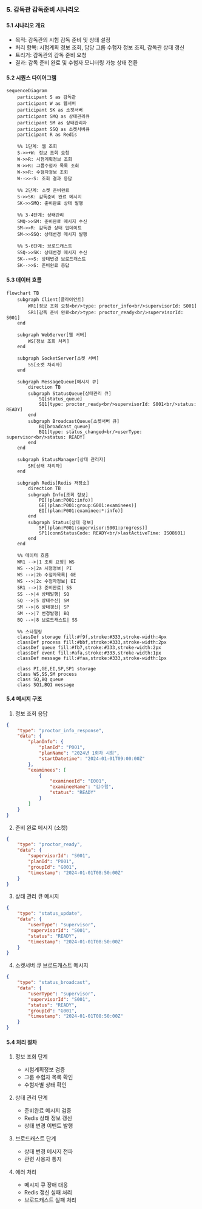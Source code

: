 ### **5. 감독관 감독준비 시나리오**

#### **5.1 시나리오 개요**

-   목적: 감독관의 시험 감독 준비 및 상태 설정
-   처리 항목: 시험계획 정보 조회, 담당 그룹 수험자 정보 조회, 감독관 상태 갱신
-   트리거: 감독관의 감독 준비 요청
-   결과: 감독 준비 완료 및 수험자 모니터링 가능 상태 전환

#### **5.2 시퀀스 다이어그램**

```mermaid
sequenceDiagram
    participant S as 감독관
    participant W as 웹서버
    participant SK as 소켓서버
    participant SMQ as 상태관리큐
    participant SM as 상태관리자
    participant SSQ as 소켓서버큐
    participant R as Redis

    %% 1단계: 웹 조회
    S->>+W: 정보 조회 요청
    W->>R: 시험계획정보 조회
    W->>R: 그룹수험자 목록 조회
    W->>R: 수험자정보 조회
    W-->>-S: 조회 결과 응답

    %% 2단계: 소켓 준비완료
    S->>SK: 감독준비 완료 메시지
    SK->>SMQ: 준비완료 상태 발행

    %% 3-4단계: 상태관리
    SMQ->>SM: 준비완료 메시지 수신
    SM->>R: 감독관 상태 업데이트
    SM->>SSQ: 상태변경 메시지 발행

    %% 5-6단계: 브로드캐스트
    SSQ->>SK: 상태변경 메시지 수신
    SK-->>S: 상태변경 브로드캐스트
    SK-->>S: 준비완료 응답
```

#### **5.3 데이터 흐름**

```mermaid
flowchart TB
    subgraph Client[클라이언트]
        WR1[정보 조회 요청<br/>type: proctor_info<br/>supervisorId: S001]
        SR1[감독 준비 완료<br/>type: proctor_ready<br/>supervisorId: S001]
    end

    subgraph WebServer[웹 서버]
        WS[정보 조회 처리]
    end

    subgraph SocketServer[소켓 서버]
        SS[소켓 처리자]
    end

    subgraph MessageQueue[메시지 큐]
        direction TB
        subgraph StatusQueue[상태관리 큐]
            SQ[status_queue]
            SQ1[type: proctor_ready<br/>supervisorId: S001<br/>status: READY]
        end
        subgraph BroadcastQueue[소켓서버 큐]
            BQ[broadcast_queue]
            BQ1[type: status_changed<br/>userType: supervisor<br/>status: READY]
        end
    end

    subgraph StatusManager[상태 관리자]
        SM[상태 처리자]
    end

    subgraph Redis[Redis 저장소]
        direction TB
        subgraph Info[조회 정보]
            PI[(plan:P001:info)]
            GE[(plan:P001:group:G001:examinees)]
            EI[(plan:P001:examinee:*:info)]
        end
        subgraph Status[상태 정보]
            SP[(plan:P001:supervisor:S001:progress)]
            SP1[connStatusCode: READY<br/>lastActiveTime: ISO8601]
        end
    end

    %% 데이터 흐름
    WR1 -->|1 조회 요청| WS
    WS -->|2a 시험정보| PI
    WS -->|2b 수험자목록| GE
    WS -->|2c 수험자정보| EI
    SR1 -->|3 준비완료| SS
    SS -->|4 상태발행| SQ
    SQ -->|5 상태수신| SM
    SM -->|6 상태갱신| SP
    SM -->|7 변경발행| BQ
    BQ -->|8 브로드캐스트| SS

    %% 스타일링
    classDef storage fill:#f9f,stroke:#333,stroke-width:4px
    classDef process fill:#bbf,stroke:#333,stroke-width:2px
    classDef queue fill:#fb7,stroke:#333,stroke-width:2px
    classDef event fill:#afa,stroke:#333,stroke-width:1px
    classDef message fill:#faa,stroke:#333,stroke-width:1px

    class PI,GE,EI,SP,SP1 storage
    class WS,SS,SM process
    class SQ,BQ queue
    class SQ1,BQ1 message
```

#### **5.4 메시지 구조**

1. 정보 조회 응답

```json
{
    "type": "proctor_info_response",
    "data": {
        "planInfo": {
            "planId": "P001",
            "planName": "2024년 1회차 시험",
            "startDatetime": "2024-01-01T09:00:00Z"
        },
        "examinees": [
            {
                "examineeId": "E001",
                "examineeName": "김수험",
                "status": "READY"
            }
        ]
    }
}
```

2. 준비 완료 메시지 (소켓)

```json
{
    "type": "proctor_ready",
    "data": {
        "supervisorId": "S001",
        "planId": "P001",
        "groupId": "G001",
        "timestamp": "2024-01-01T08:50:00Z"
    }
}
```

3. 상태 관리 큐 메시지

```json
{
    "type": "status_update",
    "data": {
        "userType": "supervisor",
        "supervisorId": "S001",
        "status": "READY",
        "timestamp": "2024-01-01T08:50:00Z"
    }
}
```

4. 소켓서버 큐 브로드캐스트 메시지

```json
{
    "type": "status_broadcast",
    "data": {
        "userType": "supervisor",
        "supervisorId": "S001",
        "status": "READY",
        "groupId": "G001",
        "timestamp": "2024-01-01T08:50:00Z"
    }
}
```

#### **5.4 처리 절차**

1. 정보 조회 단계

    - 시험계획정보 검증
    - 그룹 수험자 목록 확인
    - 수험자별 상태 확인

2. 상태 관리 단계

    - 준비완료 메시지 검증
    - Redis 상태 정보 갱신
    - 상태 변경 이벤트 발행

3. 브로드캐스트 단계

    - 상태 변경 메시지 전파
    - 관련 사용자 통지

4. 에러 처리
    - 메시지 큐 장애 대응
    - Redis 갱신 실패 처리
    - 브로드캐스트 실패 처리

